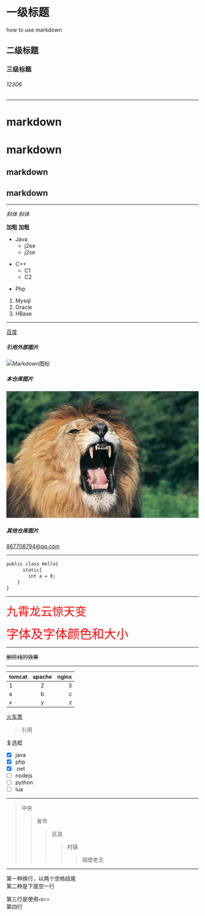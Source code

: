 # 一级标题
how to use markdown
## 二级标题
###  三级标题  ###
###### 12306

* * *

markdown
=
markdown
=====
markdown
-
markdown
-----

* * *

*斜体*
_斜体_

**加粗**
__加粗__

* Java
  * j2ee
  * j2se
+ C++
  * C1
  * C2
- Php

1. Mysql
2. Oracle
3. HBase

* * *

[百度](https://www.baidu.com "百度一下，你就知道")

##### 引用外部图片
![Markdown图标](http://mouapp.com/Mou_128.png)<br>

##### 本仓库图片
![狮子](/images/lion.jpg "狮子")<br>


##### 其他仓库图片




<867708794@qq.com>

* * *

```
public class Hello{
      static{
        int a = 0;
    }
}
```

* * *

<span style="color:red;font-size:30px">
    九霄龙云惊天变
</span>

<font face="微软雅黑" color="red" size="6">字体及字体颜色和大小</font>

* * *
~~删除线的效果~~

* * *

|   tomcat   |   apache   |   nginx   |
|:------|:-----:|------:|
|      1     |      2     |     3     |
|     a      |     b      |     c     |
|     x      |      y     |     z     |

[火车票](#12306)

>引用

复选框
- [x] java
- [x] php
- [x] .net
- [ ] nodejs
- [ ] python
- [ ] lua

* * *

>中央
>>省市
>>>区县
>>>>村镇
>>>>>隔壁老王

* * *
第一种换行，以两个空格结尾  
第二种是下面空一行

第三行是使用`<br>`<br>
第四行

